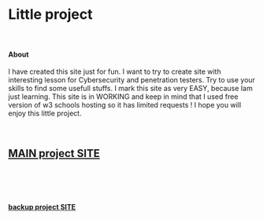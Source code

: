 <h1> Little project </h1>
<br>
<h4>About</h4>
<p>
I have created this site just for fun. I want to try to create site with interesting lesson for Cybersecurity and penetration testers. Try to use your skills to find some usefull stuffs. I mark this site as very EASY, because Iam just learning.
This site is in WORKING and keep in mind that I used free version of w3 schools hosting so it has limited requests ! I hope you will enjoy this little project.
</p>
<br>

<h2><b><a href="https://lubos-source.github.io/THMWebsite/" target="_blank"> MAIN project SITE </a></b> </h2>
<br>
<br>
<br>
<h4><a href="https://lubos-source.w3spaces.com/" target="_blank"> backup project SITE </a> </h4>
